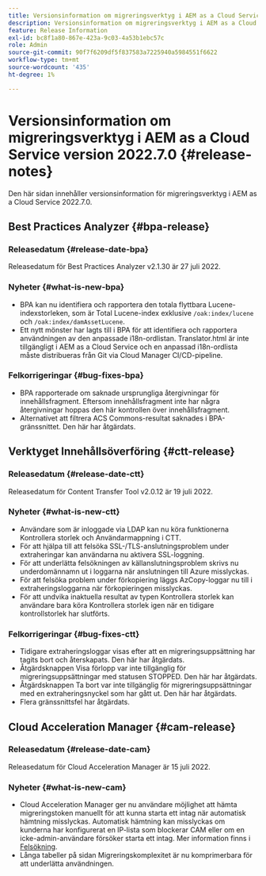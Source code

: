 ```yaml
---
title: Versionsinformation om migreringsverktyg i AEM as a Cloud Service version 2022.7.0
description: Versionsinformation om migreringsverktyg i AEM as a Cloud Service version 2022.7.0
feature: Release Information
exl-id: bc8f1a80-867e-423a-9c03-4a53b1ebc57c
role: Admin
source-git-commit: 90f7f6209df5f837583a7225940a5984551f6622
workflow-type: tm+mt
source-wordcount: '435'
ht-degree: 1%

---
```


# Versionsinformation om migreringsverktyg i AEM as a Cloud Service version 2022.7.0 {#release-notes}

Den här sidan innehåller versionsinformation för migreringsverktyg i AEM as a Cloud Service 2022.7.0.

## Best Practices Analyzer {#bpa-release}

### Releasedatum {#release-date-bpa}

Releasedatum för Best Practices Analyzer v2.1.30 är 27 juli 2022.

### Nyheter {#what-is-new-bpa}

* BPA kan nu identifiera och rapportera den totala flyttbara Lucene-indexstorleken, som är Total Lucene-index exklusive `/oak:index/lucene` och `/oak:index/damAssetLucene`.
* Ett nytt mönster har lagts till i BPA för att identifiera och rapportera användningen av den anpassade i18n-ordlistan. Translator.html är inte tillgängligt i AEM as a Cloud Service och en anpassad i18n-ordlista måste distribueras från Git via Cloud Manager CI/CD-pipeline.

### Felkorrigeringar {#bug-fixes-bpa}

* BPA rapporterade om saknade ursprungliga återgivningar för innehållsfragment. Eftersom innehållsfragment inte har några återgivningar hoppas den här kontrollen över innehållsfragment.
* Alternativet att filtrera ACS Commons-resultat saknades i BPA-gränssnittet. Den här har åtgärdats.

## Verktyget Innehållsöverföring {#ctt-release}

### Releasedatum {#release-date-ctt}

Releasedatum för Content Transfer Tool v2.0.12 är 19 juli 2022.

### Nyheter {#what-is-new-ctt}

* Användare som är inloggade via LDAP kan nu köra funktionerna Kontrollera storlek och Användarmappning i CTT.
* För att hjälpa till att felsöka SSL-/TLS-anslutningsproblem under extraheringar kan användarna nu aktivera SSL-loggning.
* För att underlätta felsökningen av källanslutningsproblem skrivs nu underdomännamn ut i loggarna när anslutningen till Azure misslyckas.
* För att felsöka problem under förkopiering läggs AzCopy-loggar nu till i extraheringsloggarna när förkopieringen misslyckas.
* För att undvika inaktuella resultat av typen Kontrollera storlek kan användare bara köra Kontrollera storlek igen när en tidigare kontrollstorlek har slutförts.

### Felkorrigeringar {#bug-fixes-ctt}

* Tidigare extraheringsloggar visas efter att en migreringsuppsättning har tagits bort och återskapats. Den här har åtgärdats.
* Åtgärdsknappen Visa förlopp var inte tillgänglig för migreringsuppsättningar med statusen STOPPED. Den här har åtgärdats.
* Åtgärdsknappen Ta bort var inte tillgänglig för migreringsuppsättningar med en extraheringsnyckel som har gått ut. Den här har åtgärdats.
* Flera gränssnittsfel har åtgärdats.

## Cloud Acceleration Manager {#cam-release}

### Releasedatum {#release-date-cam}

Releasedatum för Cloud Acceleration Manager är 15 juli 2022.

### Nyheter {#what-is-new-cam}

* Cloud Acceleration Manager ger nu användare möjlighet att hämta migreringstoken manuellt för att kunna starta ett intag när automatisk hämtning misslyckas. Automatisk hämtning kan misslyckas om kunderna har konfigurerat en IP-lista som blockerar CAM eller om en icke-admin-användare försöker starta ett intag. Mer information finns i [Felsökning](/help/journey-migration/content-transfer-tool/using-content-transfer-tool/ingesting-content.md#troubleshooting).
* Långa tabeller på sidan Migreringskomplexitet är nu komprimerbara för att underlätta användningen.
